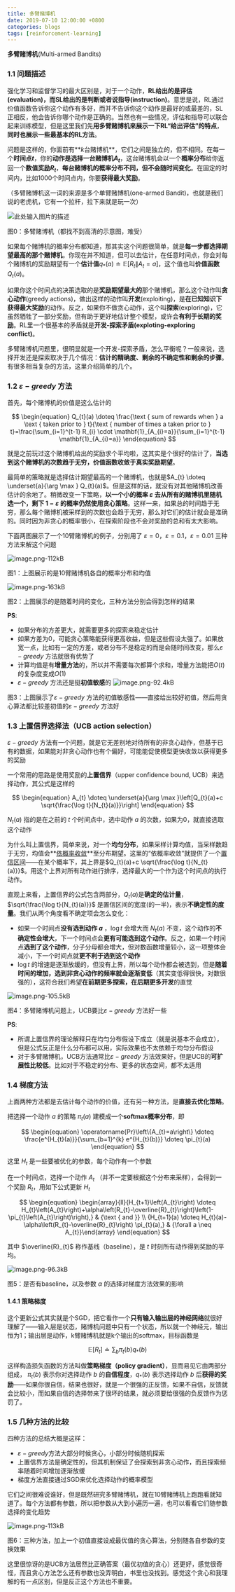 ```yaml
---
title: 多臂赌博机
date: 2019-07-10 12:00:00 +0800
categories: blogs
tags: [reinforcement-learning]
---
```


**多臂赌博机**(Multi-armed Bandits)

### 1.1 问题描述
强化学习和监督学习的最大区别是，对于一个动作，**RL给出的是评估(evaluation)，而SL给出的是判断或者说指导(instruction)**。意思是说，RL通过价值函数告诉你这个动作有多好，而并不告诉你这个动作是最好的或最差的，SL正相反，他会告诉你哪个动作是正确的。当然也有一些情况，评估和指导可以联合起来训练模型，但是这里我们先**用多臂赌博机来展示一下RL“给出评估”的特点**，**同时也展示一些最基本的RL方法**。

<!-- more -->

问题是这样的，你面前有**$k$台赌博机**，它们之间是独立的，但不相同。在每一个**时间点$t$**，你的**动作是选择一台赌博机$A_t$**，这台赌博机会以一个**概率分布**给你返回一个**数值奖励$R_t$**，**每台赌博机的概率分布不同，但不会随时间变化**。在固定的时间内，比如1000个时间点内，你要**获得最大奖励**。

（多臂赌博机这一词的来源是多个单臂赌博机(one-armed Bandit)，也就是我们说的老虎机，它有一个拉杆，拉下来就是玩一次）

![此处输入图片的描述](/assets/images/2019-07-10-多臂赌博机.md/1.png)

图0：多臂赌博机（都找不到高清的示意图，难受）

如果每个赌博机的概率分布都知道，那其实这个问题很简单，就是**每一步都选择期望最高的那个赌博机**。你现在并不知道，但可以去估计，在任意时间点，你会对每个赌博机的奖励期望有一个**估计值**$q_{*}(a) \doteq \mathbb{E}\left[R_{t} \| A_{t}=a\right]$，这个值也叫**价值函数**$Q_t(a)$。

<!-- 上面这段的公式有个竖线，正常的markdown输入公式应该直接打一个竖线就可以，\|是双竖线，但是jekyll的编译很奇怪，它会把公式里的单个竖线理解成表格分列…… -->

如果你这个时间点的决策选取的是**奖励期望最大的**那个赌博机，那么这个动作叫**贪心动作**(greedy actions)，做出这样的动作叫**开发**(exploiting)，是**在已知知识下获得最大奖励**的动作。反之，如果你不做贪心动作，这个叫**探索**(exploring)，它虽然牺牲了一部分奖励，但有助于更好地估计整个模型，或许会**有利于长期的奖励**。RL里一个很基本的矛盾就是**开发-探索矛盾(exploting-exploring conflict)**。

多臂赌博机问题里，很明显就是一个开发-探索矛盾，怎么平衡呢？一般来说，选择开发还是探索取决于几个情况：**估计的精确度、剩余的不确定性和剩余的步骤**。有很多相当复杂的方法，这里介绍简单的几个。

### 1.2 $\varepsilon-greedy$ 方法
首先，每个赌博机的价值是这么估计的

$$
\begin{equation}
Q_{t}(a) \doteq \frac{\text { sum of rewards when } a \text { taken prior to } t}{\text { number of times a taken prior to } t}=\frac{\sum_{i=1}^{t-1} R_{i} \cdot \mathbf{1}_{A_{i}=a}}{\sum_{i=1}^{t-1} \mathbf{1}_{A_{i}=a}}
\end{equation}
$$

就是之前玩过这个赌博机给出的奖励求个平均啦，这其实是个很好的估计了，**当选到这个赌博机的次数趋于无穷，价值函数收敛于真实奖励期望**。

最简单的策略就是选择估计期望最高的一个赌博机，也就是$A_{t} \doteq \underset{a}{\arg \max } Q_{t}(a)$。但是这样的话，就没有对其他赌博机改善估计的余地了。稍微改变一下策略，**以一个小的概率 $\varepsilon$ 去从所有的赌博机里随机选一个，剩下 $1-\varepsilon$ 的概率仍然使用贪心策略**。这样一来，如果总的时间趋于无穷，那么每个赌博机被采样到的次数也会趋于无穷，那么对它们的估计就会是准确的。同时因为非贪心的概率很小，在探索阶段也不会对奖励的总和有太大影响。

下面两图展示了一个10臂赌博机的例子，分别用了 $\varepsilon=0$，$\varepsilon=0.1$，$\varepsilon=0.01$ 三种方法来解这个问题

![image.png-112kB](/assets/images/2019-07-10-多臂赌博机.md/2.png)

图1：上图展示的是10臂赌博机各自的概率分布和均值

![image.png-163kB](/assets/images/2019-07-10-多臂赌博机.md/3.png)

图2：上图展示的是随着时间的变化，三种方法分别会得到怎样的结果

**PS**:

- 如果分布的方差更大，就需要更多的探索来稳定估计
- 如果方差为0，可能贪心策略能获得更高收益，但是这些假设太强了。如果放宽一点，比如有一定的方差，或者分布不是稳定的而是会随时间改变，那么$\varepsilon-greedy$ 方法就很有优势了
- 计算均值是有**增量方法**的，所以并不需要每次都算个求和，增量方法能把$O(t)$的复杂度变成$O(1)$
- $\varepsilon-greedy$ 方法还是挺**初值敏感**的
 ![image.png-92.4kB](/assets/images/2019-07-10-多臂赌博机.md/4.png)

图3：上图展示了$\varepsilon-greedy$ 方法的初值敏感性——直接给出较好初值，然后用贪心算法都比较差初值的$\varepsilon-greedy$ 方法好

### 1.3 上置信界选择法（UCB action selection）

$\varepsilon-greedy$ 方法有一个问题，就是它无差别地对待所有的非贪心动作，但基于已有的数据，如果能对非贪心动作也有个偏好，可能能促使模型更快收敛以获得更多的奖励

一个常用的思路是使用奖励的**上置信界**（upper confidence bound, UCB）来选择动作，其公式是这样的

$$
\begin{equation}
A_{t} \doteq \underset{a}{\arg \max }\left[Q_{t}(a)+c \sqrt{\frac{\log t}{N_{t}(a)}}\right]
\end{equation}
$$

$N_{t}(a)$ 指的是在之前的 $t$ 个时间点中，选中动作 $a$ 的次数，如果为0，就直接选取这个动作

为什么叫上置信界，简单来说，对一个**均匀分布**，如果采样计算均值，当采样数趋于无穷，均值会**[依概率收敛](to.be.continue)**至分布期望。这里的“依概率收敛”就提供了一个[置信区间](to.be.continue)——在某个概率下，其上界是$Q_{t}(a)+c \sqrt{\frac{\log t}{N_{t}(a)}}$。用这个上界对所有动作进行排序，选择最大的一个作为这个时间点的执行动作。

直观上来看，上置信界的公式包含两部分，$Q_{t}(a)$是**确定的估计量**，$\sqrt{\frac{\log t}{N_{t}(a)}}$ 是置信区间的宽度(的一半)，表示**不确定性的度量**。我们从两个角度看不确定项会怎么变化：

- 如果一个时间点**没有选到动作 $a$** ，$\log{t}$ 会增大而 $N_t(a)$ 不变，这个动作的**不确定性会增大**，下一个时间点会**更有可能选到这个动作**。反之，如果一个时间点**选到了这个动作**，分子分母都会增大，但对数函数增量较小，这一项整体会减小，下一个时间点就**更不利于选到这个动作**
- $\log{t}$ 的增速是逐渐放缓的，但没有上界，所以每个动作都会被选到，但是**随着时间的增加，选到非贪心动作的频率就会逐渐变低**（其实变低得很快，对数很强的），这符合我们希望**在前期更多探索，在后期更多开发**的直觉

![image.png-105.5kB](/assets/images/2019-07-10-多臂赌博机.md/5.png)

图4：多臂赌博机问题上，UCB要比$\varepsilon-greedy$ 方法好一些

**PS**:

- 所谓上置信界的理论解释只在均匀分布假设下成立（就是说基本不会成立），但是公式反正是什么分布都可以用，实际效果也不太依赖于均匀分布假设
- 对于多臂赌博机，UCB方法通常比$\varepsilon-greedy$ 方法效果好，但是UCB的**可扩展性比较低**。比如对于不稳定的分布、更多的状态空间，都不太适用

### 1.4 梯度方法

上面两种方法都是去估计每个动作的价值，还有另一种方法，是**直接去优化策略**。

把选择一个动作 $a$ 的策略 $\pi_t(a)$ 建模成一个**softmax概率分布**，即

$$
\begin{equation}
\operatorname{Pr}\left\{A_{t}=a\right\} \doteq \frac{e^{H_{t}(a)}}{\sum_{b=1}^{k} e^{H_{t}(b)}} \doteq \pi_{t}(a)
\end{equation}
$$

这里 $H_t$ 是一些要被优化的参数，每个动作有一个参数

在一个时间点，选择一个动作 $A_t$ （并不一定要根据这个分布来采样），会得到一个奖励 $R_t$，用如下公式更新 $H_t$

$$
\begin{equation}
\begin{array}{ll}{H_{t+1}\left(A_{t}\right) \doteq H_{t}\left(A_{t}\right)+\alpha\left(R_{t}-\overline{R}_{t}\right)\left(1-\pi_{t}\left(A_{t}\right)\right),} & {\text { and }} \\ {H_{t+1}(a) \doteq H_{t}(a)-\alpha\left(R_{t}-\overline{R}_{t}\right) \pi_{t}(a),} & {\forall a \neq A_{t}}\end{array}
\end{equation}
$$

其中 $\overline{R}_{t}$ 称作基线（baseline），是 $t$ 时刻所有动作得到奖励的平均。

![image.png-96.3kB](/assets/images/2019-07-10-多臂赌博机.md/6.png)

图5：是否有baseline，以及参数 $\alpha$ 的选择对梯度方法效果的影响

#### 1.4.1 **策略梯度**

这个更新公式其实就是个SGD，把它看作一个**只有输入输出层的神经网络**就很好理解了——输入层是状态，赌博机问题中只有一个状态，所以就一个神经元，输出恒为1；输出层是动作，k臂赌博机就是k个输出的softmax，目标函数是

$$
\begin{equation}
\mathbb{E}\left[R_{t}\right] \doteq \sum_{b} \pi_{t}(b) q_{*}(b)
\end{equation}
$$

这样构造损失函数的方法叫做**策略梯度（policy gradient）**，显而易见它由两部分组成， $\pi_t(b)$ 表示你对选择动作 $b$ 的**自信程度**，$q_*(b)$ 表示选择动作 $b$ 后**获得的奖励**——如果你很自信，结果也很好，就是一个很强的正反馈，如果不自信，反馈就会比较小，而如果自信的选择带来了很坏的结果，就必须要给很强的负反馈作为惩罚了。


### 1.5 几种方法的比较

四种方法的总结大概是这样：

- $\varepsilon-greedy$方法大部分时候贪心，小部分时候随机探索
- 上置信界方法是确定性的，但其机制保证了会探索到非贪心动作，而且探索频率随着时间增加逐渐放缓
- 梯度方法直接通过SGD来优化选择动作的概率模型

它们之间很难说谁好，但是既然研究多臂赌博机，就在10臂赌博机上跑跑看就知道了。每个方法都有参数，所以把参数从大到小遍历一遍，也可以看看它们随参数选择的变化趋势

![image.png-113kB](/assets/images/2019-07-10-多臂赌博机.md/7.png)

图6：三种方法，加上一个初值直接设成最优值的贪心算法，分别随各自参数的变换效果

这里很惊讶的是UCB方法居然比正确答案（最优初值的贪心）还更好，感觉很奇怪，而且贪心方法怎么还有参数也没弄明白，书里也没找到。感觉这个贪心和我理解的有一点区别，但是反正这个方法也不重要。

